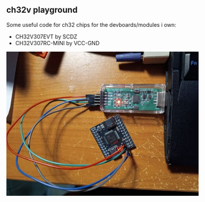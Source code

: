ch32v playground
-

Some useful code for ch32 chips for the devboards/modules i own:

- CH32V307EVT by SCDZ
- CH32V307RC-MINI by VCC-GND

![](ch32v307rc-mini.jpg)
